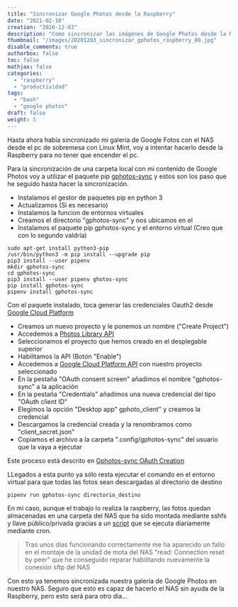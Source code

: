 ```yaml
---
title: "Sincronizar Google Photos desde la Raspberry"
date: "2021-02-18"
creation: "2020-12-03"
description: "Como sincronizar las imágenes de Google Photos desde la Raspberry"
thumbnail: "/images/20201203_sincronizar_gphotos_raspberry_00.jpg"
disable_comments: true
authorbox: false
toc: false
mathjax: false
categories:
  - "raspberry"
  - "productividad"
tags:
  - "bash"
  - "google photos"
draft: false
weight: 5
---
```

Hasta ahora había sincronizado mi galería de Google Fotos con el NAS desde el pc de sobremesa con Linux Mint, voy a intentar hacerlo desde la Raspberry para no tener que encender el pc.
<!--more-->
Para la sincronización de una carpeta local con mi contenido de Google Photos voy a utilizar el paquete pip [gphotos-sync] y estos son los paso que he seguido hasta hacer la sincronización.

* Instalamos el gestor de paquetes pip en python 3
* Actualizamos (Si es necesario)
* Instalamos la funcion de entornos virtuales
* Creamos el directorio "gphotos-sync" y nos ubicamos en el
* Instalamos el paquete pip gphotos-sync y el entorno virtual (Creo que con lo segundo valdría)

```
sudo apt-get install python3-pip
/usr/bin/python3 -m pip install --upgrade pip
pip3 install --user pipenv 
mkdir gphotos-sync 
cd gphotos-sync
pip3 install --user pipenv ghotos-sync 
pip install gphotos-sync
pipenv install gphotos-sync
```

Con el paquete instalado, toca generar las credenciales Oauth2 desde [Google Cloud Platform]

* Creamos un nuevo proyecto y le ponemos un nombre ("Create Project")
* Accedemos a [Photos Library API]
* Seleccionamos el proyecto que hemos creado en el desplegable superior
* Habilitamos la API (Botón "Enable")
* Accedemos a [Google Cloud Platform API] con nuestro proyecto seleccionado
* En la pestaña "OAuth consent screen" añadimos el nombre "gphotos-sync" a la aplicación
* En la pestaña "Credentials" añadimos una nueva credencial del tipo "OAuth client ID"
* Elegimos la opción "Desktop app" gphoto_client" y creamos la credencial
* Descargamos la credencial creada y la renombramos como "client_secret.json"
* Copiamos el archivo a la carpeta ".config/gphotos-sync" del usuario que la vaya a ejecutar

Este proceso está descrito en [Gphotos-sync OAuth Creation]

LLegados a esta punto ya sólo resta ejecutar el comando en el entorno virtual para que todas las fotos sean descargadas al directorio de destino

```
pipenv run gphotos-sync directorio_destino
```

En mi caso, aunque el trabajo lo realiza la raspberry, las fotos quedan almacenadas en una carpeta del NAS que ha sido montada mediante sshfs y llave público/privada gracias a un [script] que se ejecuta diariamente mediante cron.

> Tras unos días funcionando correctamente me ha aparecido un fallo en el montaje de la unidad de mota del NAS "read: Connection reset by peer" que he conseguido reparar habilitando nuevamente la conexión sftp del NAS

Con esto ya tenemos sincronizada nuestra galería de Google Photos en nuestro NAS. Seguro que esto es capaz de hacerlo el NAS sin ayuda de la Raspberry, pero esto será para otro día...

[Google Cloud Platform]: https://console.cloud.google.com/cloud-resource-manager
[Google Cloud Platform API]: https://console.cloud.google.com/apis/dashboard
[gphotos-sync]: https://pypi.org/project/gphotos-sync/
[Gphotos-sync OAuth Creation]: https://docs.google.com/document/d/1ck1679H8ifmZ_4eVbDeD_-jezIcZ-j6MlaNaeQiz7y0/edit?usp=sharing 
[Photos Library API]: https://console.cloud.google.com/marketplace/product/google/photoslibrary.googleapis.com
[script]: https://github.com/sherlockes/SherloScripts/blob/master/bash/gphotos-sync.sh


[Image-01]: /images/20201203_sincronizar_gphotos_raspberry_01.jpg
